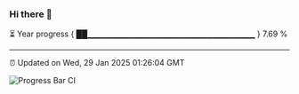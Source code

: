 ### Hi there 👋

⏳ Year progress { ██▁▁▁▁▁▁▁▁▁▁▁▁▁▁▁▁▁▁▁▁▁▁▁▁▁▁▁▁ } 7.69 %

---

⏰ Updated on Wed, 29 Jan 2025 01:26:04 GMT

![Progress Bar CI](https://github.com/liununu/liununu/workflows/Progress%20Bar%20CI/badge.svg)
